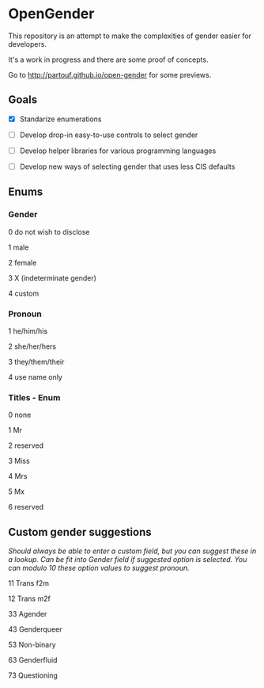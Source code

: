 
# OpenGender

This repository is an attempt to make the complexities of gender easier for developers.

It's a work in progress and there are some proof of concepts.

Go to http://partouf.github.io/open-gender for some previews.


## Goals

- [x] Standarize enumerations

- [ ] Develop drop-in easy-to-use controls to select gender

- [ ] Develop helper libraries for various programming languages

- [ ] Develop new ways of selecting gender that uses less CIS defaults


## Enums

### Gender

0 do not wish to disclose

1 male

2 female

3 X (indeterminate gender)

4 custom


### Pronoun

1 he/him/his

2 she/her/hers

3 they/them/their

4 use name only



### Titles - Enum

0 none

1 Mr

2 reserved

3 Miss

4 Mrs

5 Mx

6 reserved 


## Custom gender suggestions

*Should always be able to enter a custom field, but you can suggest these in a lookup.*
*Can be fit into Gender field if suggested option is selected.*
*You can modulo 10 these option values to suggest pronoun.*

11 Trans f2m

12 Trans m2f

33 Agender

43 Genderqueer

53 Non-binary

63 Genderfluid

73 Questioning
